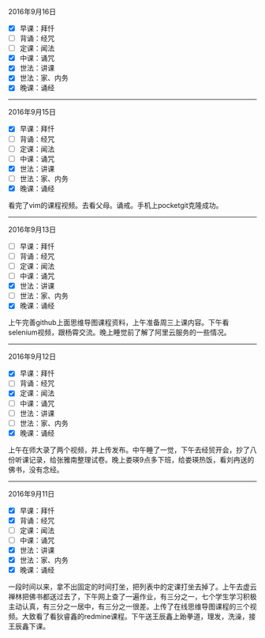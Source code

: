 2016年9月16日
- [x] 早课：拜忏
- [ ] 背诵：经咒
- [ ] 定课：闻法
- [x] 中课：诵咒
- [x] 世法：讲课
- [x] 世法：家、内务
- [x] 晚课：诵经

---
2016年9月15日
- [x] 早课：拜忏
- [ ] 背诵：经咒
- [ ] 定课：闻法
- [ ] 中课：诵咒
- [x] 世法：讲课
- [ ] 世法：家、内务
- [x] 晚课：诵经

看完了vim的课程视频。去看父母。诵戒。手机上pocketgit克隆成功。

---
2016年9月13日
- [ ] 早课：拜忏
- [ ] 背诵：经咒
- [ ] 定课：闻法
- [ ] 中课：诵咒
- [x] 世法：讲课
- [ ] 世法：家、内务
- [x] 晚课：诵经

上午完善github上面思维导图课程资料，上午准备周三上课内容。下午看selenium视频，跟杨霄交流。晚上睡觉前了解了阿里云服务的一些情况。

---
2016年9月12日
- [x] 早课：拜忏
- [ ] 背诵：经咒
- [x] 定课：闻法
- [ ] 中课：诵咒
- [ ] 世法：讲课
- [ ] 世法：家、内务
- [x] 晚课：诵经

上午在师大录了两个视频，并上传发布。中午睡了一觉，下午去经贸开会，抄了八份听课记录，给张雅南整理试卷。晚上娄瑛9点多下班，给娄瑛热饭，看刘冉送的佛书，没有念经。

---
2016年9月11日
- [x] 早课：拜忏
- [x] 背诵：经咒
- [ ] 定课：闻法
- [ ] 中课：诵咒
- [x] 世法：讲课
- [x] 世法：家、内务
- [x] 晚课：诵经

一段时间以来，拿不出固定的时间打坐，把列表中的定课打坐去掉了。上午去虚云禅林把佛书都送过去了，下午网上查了一遍作业，有三分之一，七个学生学习积极主动认真，有三分之一居中，有三分之一很差。上传了在线思维导图课程的三个视频。大致看了看狄睿鑫的redmine课程。下午送王辰鑫上跆拳道，理发，洗澡，接王辰鑫下课。
